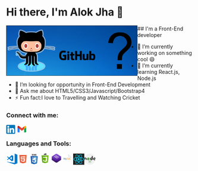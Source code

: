 <h1> Hi there, I'm Alok Jha 👋</h1>
<img align="left" alt="image" width="70%" src="github1.png">
## I'm a Front-End developer

- 🔭 I’m currently working on something cool 😄
- 🌱 I’m currently learning React.js, Node.js
- 🤔 I’m looking for opportunity in Front-End Development
- 💬 Ask me about HTML5/CSS3/Javascript/Bootstrap4
- ⚡ Fun fact:I love to Travelling and Watching Cricket

### Connect with me:

<a href="https://www.linkedin.com/in/alok-jha-7ba89a187/"><img align="left" alt="image" width="24px" src="linkedin.png"></a>
<img align="left" alt="image" width="36px" src="gmail.jpg">
<br/>

### Languages and Tools:

<img align="left" alt="image" width="30px" src="visual studio code.png">
<img align="left" alt="image" width="30px" src="html5.png">
<img align="left" alt="image" width="30px" src="css3.png">
<img align="left" alt="image" width="30px" src="javascript.png">
<img align="left" alt="image" width="30px" src="bootstrap4.jpg">
<img align="left" alt="image" width="30px" src="mysql.svg">
<img align="left" alt="image" width="30px" src="react.png">
<img align="left" alt="image" width="30px" src="node.png">
